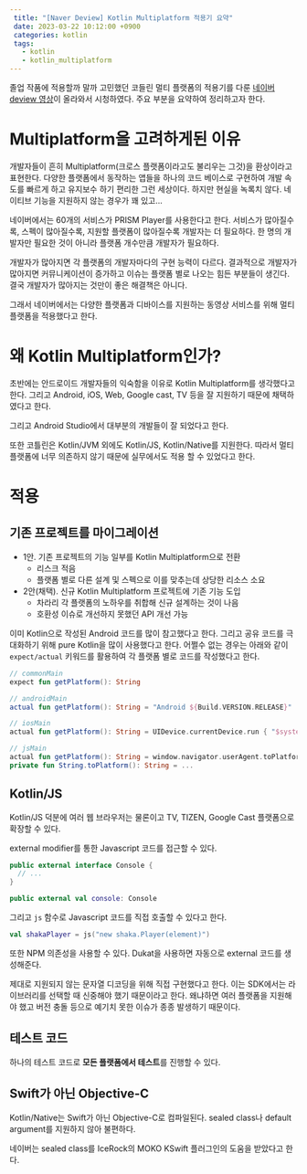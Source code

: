 ```yaml
---
 title: "[Naver Deview] Kotlin Multiplatform 적용기 요약"
 date: 2023-03-22 10:12:00 +0900
 categories: kotlin
 tags:
   - kotlin
   - kotlin_multiplatform
---
```


졸업 작품에 적용할까 말까 고민했던 코들린 멀티 플랫폼의 적용기를 다룬 [네이버 deview 영상](https://www.youtube.com/watch?v=B27Yu9uQvqY)이 올라와서 시청하였다.
주요 부분을 요약하여 정리하고자 한다.

# Multiplatform을 고려하게된 이유

개발자들이 흔히 Multiplatform(크로스 플랫폼이라고도 불리우는 그것)을 환상이라고 표현한다. 다양한 플랫폼에서 동작하는 앱들을 하나의 코드 베이스로 구현하여 개발 속도를 빠르게 하고 유지보수 하기 편리한 그런 세상이다.
하지만 현실을 녹록치 않다. 네이티브 기능을 지원하지 않는 경우가 꽤 있고...

네이버에서는 60개의 서비스가 PRISM Player를 사용한다고 한다. 서비스가 많아질수록, 스펙이 많아질수록, 지원할 플랫폼이 많아질수록 개발자는 더 필요하다.
한 명의 개발자만 필요한 것이 아니라 플랫폼 개수만큼 개발자가 필요하다.

개발자가 많아지면 각 플랫폼의 개발자마다의 구현 능력이 다르다. 결과적으로 개발자가 많아지면 커뮤니케이션이 증가하고 이슈는 플랫폼 별로 나오는 힘든 부분들이 생긴다.
결국 개발자가 많아지는 것만이 좋은 해결책은 아니다.

그래서 네이버에서는 다양한 플랫폼과 디바이스를 지원하는 동영상 서비스를 위해 멀티 플랫폼을 적용했다고 한다.

# 왜 Kotlin Multiplatform인가?

초반에는 안드로이드 개발자들의 익숙함을 이유로 Kotlin Multiplatform를 생각했다고 한다.
그리고 Android, iOS, Web, Google cast, TV 등을 잘 지원하기 때문에 채택하였다고 한다.

그리고 Android Studio에서 대부분의 개발들이 잘 되었다고 한다.

또한 코틀린은 Kotlin/JVM 외에도 Kotlin/JS, Kotlin/Native를 지원한다. 따라서 멀티 플랫폼에 너무 의존하지 않기 때문에 실무에서도 적용 할 수 있었다고 한다.

# 적용

## 기존 프로젝트를 마이그레이션

- 1안. 기존 프로젝트의 기능 일부를 Kotlin Multiplatform으로 전환
  - 리스크 적음
  - 플랫폼 별로 다른 설계 및 스펙으로 이를 맞추는데 상당한 리소스 소요
- 2안(채택). 신규 Kotlin Multiplatform 프로젝트에 기존 기능 도입
  - 차라리 각 플랫폼의 노하우를 취합해 신규 설계하는 것이 나음
  - 호환성 이슈로 개선하지 못했던 API 개선 가능

이미 Kotlin으로 작성된 Android 코드를 많이 참고했다고 한다. 그리고 공유 코드를 극대화하기 위해 pure Kotlin을 많이 사용했다고 한다. 어쩔수 없는 경우는 아래와 같이 `expect/actual` 키워드를 활용하여 각 플랫폼 별로 코드를 작성했다고 한다.

```kotlin
// commonMain
expect fun getPlatform(): String

// androidMain
actual fun getPlatform(): String = "Android ${Build.VERSION.RELEASE}"

// iosMain
actual fun getPlatform(): String = UIDevice.currentDevice.run { "$systemName $systemVersion" }

// jsMain
actual fun getPlatform(): String = window.navigator.userAgent.toPlatform()
private fun String.toPlatform(): String = ...
```

## Kotlin/JS

Kotlin/JS 덕분에 여러 웹 브라우저는 물론이고 TV, TIZEN, Google Cast 플랫폼으로 확장할 수 있다.

external modifier를 통한 Javascript 코드를 접근할 수 있다.

```kotlin
public external interface Console {
  // ...
}

public external val console: Console
```

그리고 `js` 함수로 Javascript 코드를 직접 호출할 수 있다고 한다.

```kotlin
val shakaPlayer = js("new shaka.Player(element)")
```

또한 NPM 의존성을 사용할 수 있다. Dukat을 사용하면 자동으로 external 코드를 생성해준다.

제대로 지원되지 않는 문자열 디코딩을 위해 직접 구현했다고 한다. 이는 SDK에서는 라이브러리를 선택할 때 신중해야 했기 때문이라고 한다. 왜냐하면 여러 플랫폼을 지원해야 했고 버전 충돌 등으로 예기치 못한 이슈가 종종 발생하기 때문이다.

## 테스트 코드

하나의 테스트 코드로 **모든 플랫폼에서 테스트**를 진행할 수 있다.

## Swift가 아닌 Objective-C

Kotlin/Native는 Swift가 아닌 Objective-C로 컴파일된다. sealed class나 default argument를 지원하지 않아 불편하다.

네이버는 sealed class를 IceRock의 MOKO KSwift 플러그인의 도움을 받았다고 한다.
